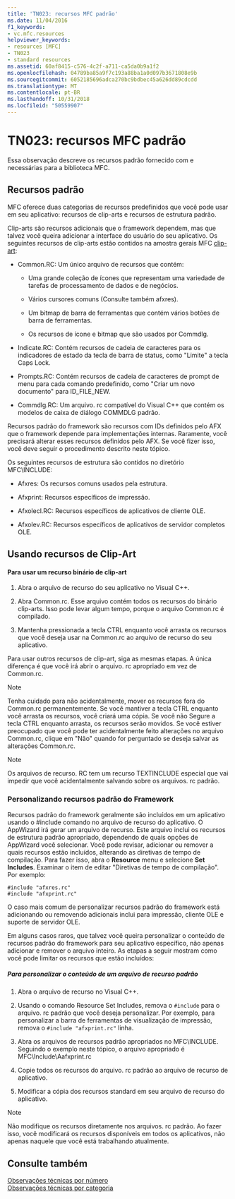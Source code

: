 ```yaml
---
title: 'TN023: recursos MFC padrão'
ms.date: 11/04/2016
f1_keywords:
- vc.mfc.resources
helpviewer_keywords:
- resources [MFC]
- TN023
- standard resources
ms.assetid: 60af8415-c576-4c2f-a711-ca5da0b9a1f2
ms.openlocfilehash: 04789ba85a9f7c193a88ba1a0d097b3671808e9b
ms.sourcegitcommit: 6052185696adca270bc9bdbec45a626dd89cdcdd
ms.translationtype: MT
ms.contentlocale: pt-BR
ms.lasthandoff: 10/31/2018
ms.locfileid: "50559907"
---
```

# <a name="tn023-standard-mfc-resources"></a>TN023: recursos MFC padrão

Essa observação descreve os recursos padrão fornecido com e necessárias para a biblioteca MFC.

## <a name="standard-resources"></a>Recursos padrão

MFC oferece duas categorias de recursos predefinidos que você pode usar em seu aplicativo: recursos de clip-arts e recursos de estrutura padrão.

Clip-arts são recursos adicionais que o framework dependem, mas que talvez você queira adicionar a interface do usuário do seu aplicativo. Os seguintes recursos de clip-arts estão contidos na amostra gerais MFC [clip-art](../visual-cpp-samples.md):

- Common.RC: Um único arquivo de recursos que contém:

   - Uma grande coleção de ícones que representam uma variedade de tarefas de processamento de dados e de negócios.

   - Vários cursores comuns (Consulte também afxres).

   - Um bitmap de barra de ferramentas que contém vários botões de barra de ferramentas.

   - Os recursos de ícone e bitmap que são usados por Commdlg.

- Indicate.RC: Contém recursos de cadeia de caracteres para os indicadores de estado da tecla de barra de status, como "Limite" a tecla Caps Lock.

- Prompts.RC: Contém recursos de cadeia de caracteres de prompt de menu para cada comando predefinido, como "Criar um novo documento" para ID_FILE_NEW.

- Commdlg.RC: Um arquivo. rc compatível do Visual C++ que contém os modelos de caixa de diálogo COMMDLG padrão.

Recursos padrão do framework são recursos com IDs definidos pelo AFX que o framework depende para implementações internas. Raramente, você precisará alterar esses recursos definidos pelo AFX. Se você fizer isso, você deve seguir o procedimento descrito neste tópico.

Os seguintes recursos de estrutura são contidos no diretório MFC\INCLUDE:

- Afxres: Os recursos comuns usados pela estrutura.

- Afxprint: Recursos específicos de impressão.

- Afxolecl.RC: Recursos específicos de aplicativos de cliente OLE.

- Afxolev.RC: Recursos específicos de aplicativos de servidor completos OLE.

## <a name="using-clip-art-resources"></a>Usando recursos de Clip-Art

#### <a name="to-use-a-clip-art-binary-resource"></a>Para usar um recurso binário de clip-art

1. Abra o arquivo de recurso do seu aplicativo no Visual C++.

1. Abra Common.rc. Esse arquivo contém todos os recursos do binário clip-arts. Isso pode levar algum tempo, porque o arquivo Common.rc é compilado.

1. Mantenha pressionada a tecla CTRL enquanto você arrasta os recursos que você deseja usar na Common.rc ao arquivo de recurso do seu aplicativo.

Para usar outros recursos de clip-art, siga as mesmas etapas. A única diferença é que você irá abrir o arquivo. rc apropriado em vez de Common.rc.

> [!NOTE]
>  Tenha cuidado para não acidentalmente, mover os recursos fora do Common.rc permanentemente. Se você mantiver a tecla CTRL enquanto você arrasta os recursos, você criará uma cópia. Se você não Segure a tecla CTRL enquanto arrasta, os recursos serão movidos. Se você estiver preocupado que você pode ter acidentalmente feito alterações no arquivo Common.rc, clique em "Não" quando for perguntado se deseja salvar as alterações Common.rc.

> [!NOTE]
>  Os arquivos de recurso. RC tem um recurso TEXTINCLUDE especial que vai impedir que você acidentalmente salvando sobre os arquivos. rc padrão.

### <a name="customizing-standard-framework-resources"></a>Personalizando recursos padrão do Framework

Recursos padrão do framework geralmente são incluídos em um aplicativo usando o #include comando no arquivo de recurso do aplicativo. O AppWizard irá gerar um arquivo de recurso. Este arquivo inclui os recursos de estrutura padrão apropriado, dependendo de quais opções de AppWizard você selecionar. Você pode revisar, adicionar ou remover a quais recursos estão incluídos, alterando as diretivas de tempo de compilação. Para fazer isso, abra o **Resource** menu e selecione **Set Includes**. Examinar o item de editar "Diretivas de tempo de compilação". Por exemplo:

```
#include "afxres.rc"
#include "afxprint.rc"
```

O caso mais comum de personalizar recursos padrão do framework está adicionando ou removendo adicionais inclui para impressão, cliente OLE e suporte de servidor OLE.

Em alguns casos raros, que talvez você queira personalizar o conteúdo de recursos padrão do framework para seu aplicativo específico, não apenas adicionar e remover o arquivo inteiro. As etapas a seguir mostram como você pode limitar os recursos que estão incluídos:

##### <a name="to-customize-the-contents-of-a-standard-resource-file"></a>Para personalizar o conteúdo de um arquivo de recurso padrão

1. Abra o arquivo de recurso no Visual C++.

1. Usando o comando Resource Set Includes, remova o `#include` para o arquivo. rc padrão que você deseja personalizar. Por exemplo, para personalizar a barra de ferramentas de visualização de impressão, remova o `#include "afxprint.rc"` linha.

1. Abra os arquivos de recursos padrão apropriados no MFC\INCLUDE. Seguindo o exemplo neste tópico, o arquivo apropriado é MFC\Include\Aafxprint.rc

1. Copie todos os recursos do arquivo. rc padrão ao arquivo de recurso de aplicativo.

1. Modificar a cópia dos recursos standard em seu arquivo de recurso do aplicativo.

> [!NOTE]
>  Não modifique os recursos diretamente nos arquivos. rc padrão. Ao fazer isso, você modificará os recursos disponíveis em todos os aplicativos, não apenas naquele que você está trabalhando atualmente.

## <a name="see-also"></a>Consulte também

[Observações técnicas por número](../mfc/technical-notes-by-number.md)<br/>
[Observações técnicas por categoria](../mfc/technical-notes-by-category.md)

